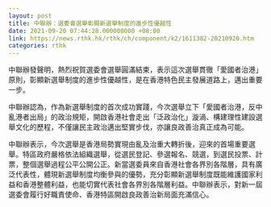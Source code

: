 ```yaml
---
layout: post
title: 中聯辦：選委會選舉彰顯新選舉制度的進步性優越性
date: 2021-09-20 07:44:28.000000000 +08:00
link: https://news.rthk.hk/rthk/ch/component/k2/1611382-20210920.htm
categories: rthk
---
```


中聯辦發聲明，熱烈祝賀選委會選舉圓滿結束，表示這次選舉貫徹「愛國者治港」原則，彰顯新選舉制度的進步性優越性，是在香港特色民主發展道路上，邁出重要一步。

中聯辦認為，作為新選舉制度的首次成功實踐，今次選舉立下「愛國者治港，反中亂港者出局」的政治規矩，開啟香港社會走出「泛政治化」漩渦、構建理性建設選舉文化的歷程，不僅讓民主政治邁出堅實步伐，亦讓良政善治真正成為可能。

中聯辦表示，今次選舉是香港局勢實現由亂及治重大轉折後，迎來的首場重要選舉。特區政府嚴格依法組織選舉，從選民登記、參選報名、競選，到選民投票、計票，整個選舉過程公平公開公正。新當選委員來自香港社會各界別各階層，具有廣泛代表性，體現新選舉制度均衡參與的優勢，充分彰顯新選舉制度既能維護國家利益和香港整體利益，也能切實代表社會各界別各階層利益。中聯辦表示，對新一屆選委會履行好職責使命、香港特區開啟良政善治新局面充滿信心。
